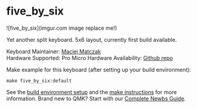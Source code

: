 # five_by_six

![five_by_six](imgur.com image replace me!)

Yet another split keyboard. 5x6 layout, currently first build available.

Keyboard Maintainer: [Maciej Matczak](https://github.com/mmatczak)  
Hardware Supported: Pro Micro
Hardware Availability: [Github repo](https://github.com/maciejmatczak/five-by-six)

Make example for this keyboard (after setting up your build environment):

    make five_by_six:default

See the [build environment setup](https://docs.qmk.fm/#/getting_started_build_tools) and the [make instructions](https://docs.qmk.fm/#/getting_started_make_guide) for more information. Brand new to QMK? Start with our [Complete Newbs Guide](https://docs.qmk.fm/#/newbs).
